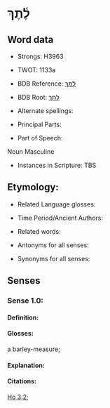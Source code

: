 # לֶ֫תֶךְ

<!-- Status: S2="NeedsEdits" -->
<!-- Lexica used for edits:   -->

## Word data

* Strongs: H3963

* TWOT: 1133a

* BDB Reference: [לֶ֫תֶךְ](rc://en/bdb/dict/l.cf.ab)

* BDB Root: [לתך](rc://en/bdb/dict/l.cf.aa)

* Alternate spellings:

* Principal Parts:

* Part of Speech:

Noun Masculine 

* Instances in Scripture: TBS

## Etymology:

* Related Language glosses:

* Time Period/Ancient Authors:

* Related words:

* Antonyms for all senses:

* Synonyms for all senses:

## Senses

### Sense 1.0:

#### Definition:

#### Glosses:

a barley-measure; 

#### Explanation:

#### Citations:

[Ho 3:2](rc://he/uhb/book/hos/3/2); 

